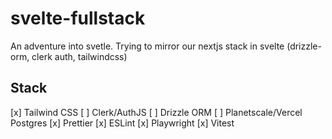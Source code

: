 # svelte-fullstack

 An adventure into svetle. Trying to mirror our nextjs stack in svelte (drizzle-orm, clerk auth, tailwindcss)

## Stack

[x] Tailwind CSS
[ ] Clerk/AuthJS
[ ] Drizzle ORM
[ ] Planetscale/Vercel Postgres
[x] Prettier
[x] ESLint
[x] Playwright
[x] Vitest
